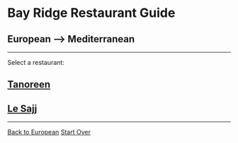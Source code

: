 # Bay Ridge Restaurant Guide
## European --> Mediterranean
---
Select a restaurant:
## [Tanoreen](https://tanoreen.com/)
## [Le Sajj](https://lesajj.com/)
---
[Back to European](european.md)
[Start Over](../home.md)
